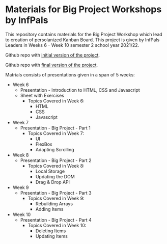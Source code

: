# Materials for Big Project Workshops by InfPals

This repository contains materials for the Big Project Workshop which lead to creation of persolanized Kanban Board.
This project is given by InfPals Leaders in Weeks 6 - Week 10 semester 2 school year 2021/22.

Github repo with [initial version of the project](https://github.com/infpals/ip2022-big-project-template).

Github repo with [final version of the project](https://github.com/infpals/ip2022-big-project-template-updated).

Matrials consists of presentations given in a span of 5 weeks:
- Week 6
  - Presentation - Introduction to HTML, CSS and Javascript
  - Sheet with Exercises
    - Topics Covered in Week 6:
      - HTML
      - CSS
      - Javascript
- Week 7
  - Presentation - Big Project - Part 1
    - Topics Covered in Week 7:
      - UI
      - FlexBox
      - Adapting Scrolling
- Week 8
  - Presentation - Big Project - Part 2
    - Topics Covered in Week 8:
      - Local Storage
      - Updating the DOM
      - Drag & Drop API
- Week 9
  - Presentation - Big Project - Part 3
    - Topics Covered in Week 9:
      - Rebuilding Arrays
      - Adding Items
- Week 10
  - Presentation - Big Project - Part 4
    - Topics Covered in Week 10:
      - Deleting Items
      - Updating Items      
